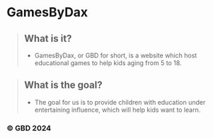 # GamesByDax

> ## What is it?
> - GamesByDax, or GBD for short, is a website which host educational games to help kids aging from 5 to 18.

> ## What is the goal?
> - The goal for us is to provide children with education under entertaining influence, which will help kids want to learn.

### © GBD 2024
